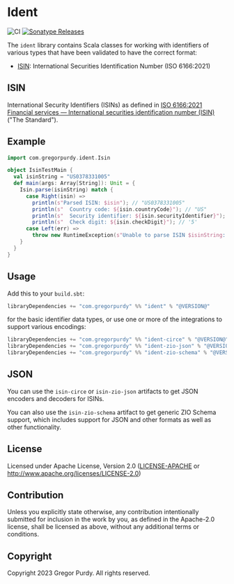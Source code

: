# Ident

![CI][Badge-CI] [![Sonatype
Releases](https://img.shields.io/maven-metadata/v?metadataUrl=https%3A%2F%2Frepo1.maven.org%2Fmaven2%2Fcom%2Fgregorpurdy%2Fident_2.13%2Fmaven-metadata.xml&label=Sonatype%20Release)](https://repo1.maven.org/maven2/com/gregorpurdy/ident/ident_2.13/)

The `ident` library contains Scala classes for working with identifiers of
various types that have been validated to have the correct format:

* [ISIN](https://github.com/gnp/isin-sc/): International Securities
  Identification Number (ISO 6166:2021)


## ISIN

International Security Identifiers (ISINs) as defined in [ISO 6166:2021
Financial services — International securities identification number
(ISIN)](https://www.iso.org/standard/78502.html) ("The Standard").


## Example

```scala
import com.gregorpurdy.ident.Isin

object IsinTestMain {
  val isinString = "US0378331005"
  def main(args: Array[String]): Unit = {
    Isin.parse(isinString) match {
      case Right(isin) =>
        println(s"Parsed ISIN: $isin"); // "US0378331005"
        println(s"  Country code: ${isin.countryCode}"); // "US"
        println(s"  Security identifier: ${isin.securityIdentifier}"); // "037833100"
        println(s"  Check digit: ${isin.checkDigit}"); // '5'
      case Left(err) =>
        throw new RuntimeException(s"Unable to parse ISIN $isinString: $err")
    }
  }
}
```


## Usage

Add this to your `build.sbt`:

```scala
libraryDependencies += "com.gregorpurdy" %% "ident" % "@VERSION@"
```

for the basic identifier data types, or use one or more of the integrations to
support various encodings:

```scala
libraryDependencies += "com.gregorpurdy" %% "ident-circe" % "@VERSION@"
libraryDependencies += "com.gregorpurdy" %% "ident-zio-json" % "@VERSION@"
libraryDependencies += "com.gregorpurdy" %% "ident-zio-schema" % "@VERSION@"
```


## JSON

You can use the `isin-circe` or `isin-zio-json` artifacts to get JSON encoders
and decoders for ISINs.

You can also use the `isin-zio-schema` artifact to get generic ZIO Schema
support, which includes support for JSON and other formats as well as other
functionality.


## License

Licensed under Apache License, Version 2.0 ([LICENSE-APACHE][LICENSE-APACHE] or
http://www.apache.org/licenses/LICENSE-2.0)


## Contribution

Unless you explicitly state otherwise, any contribution intentionally submitted
for inclusion in the work by you, as defined in the Apache-2.0 license, shall be
licensed as above, without any additional terms or conditions.


## Copyright

Copyright 2023 Gregor Purdy. All rights reserved.

[Badge-CI]: https://github.com/gnp/ident/workflows/CI/badge.svg
[LICENSE-APACHE]: https://github.com/gnp/ident/blob/master/LICENSE-APACHE
